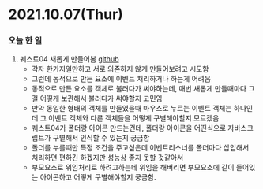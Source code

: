 # 2021.10.07(Thur)
### 오늘 한 일
1. 퀘스트04 새롭게 만들어봄 [github](https://github.com/Dokuny/WebDevCurriculum/tree/master/Quest04/skeleton/personal2)
   * 각자 한가지일만하고 서로 의존하지 않게 만들어보려고 시도함
   * 그런데 동적으로 만든 요소에 이벤트 처리하거나 하는게 어려움
   * 동적으로 만든 요소를 객체로 불러다가 써야하는데, 매번 새롭게 만들때마다 그걸 어떻게 보관해서 불러다가 써야할지 고민임
   * 만약 동일한 형태의 객체를 만들었을때 마우스로 누르는 이벤트 객체는 하나인데 그 이벤트 객체와 다른 객체들을 어떻게 구별해야할지 모르겠음
   * 퀘스트04가 폴더랑 아이콘 만드는건데, 폴더랑 아이콘을 어떤식으로 자바스크립트가 구별해서 인식할 수 있는지 궁금함
   * 폴더를 누를때만 특정 조건을 주고싶은데 이벤트리스너를 폴더마다 삽입해서 처리하면 편하긴 하겠지만 성능상 좋지 못할 것같아서
   * 부모요소로 위임처리로 하려고하는데 위임을 해버리면 부모요소에 같이 들어있는 아이콘하고 어떻게 구별해야할지 궁금함.